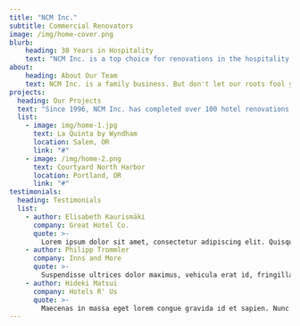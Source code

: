 ```yaml
---
title: "NCM Inc."
subtitle: Commercial Renovators
image: /img/home-cover.png
blurb:
    heading: 30 Years in Hospitality
    text: "NCM Inc. is a top choice for renovations in the hospitality industry. Why? 30 years of experience speaks for itself. From pools to patios and barrooms to bathrooms, we've done it all."
about:
    heading: About Our Team
    text: NCM Inc. is a family business. But don't let our roots fool you, we have over 100 commercial projects under our belt, licensing in 6 states, and team members with 30+ years of hopitality experience. Don't be surprised if you feel like part of the family!
projects:
  heading: Our Projects
  text: "Since 1996, NCM Inc. has completed over 100 hotel renovations across the country. We have state licensing in Florida, California, Washington, South Carolina, Oregon, Arizona, and Colorado. Though we are always expanding, our fair treatment of clients keeps them coming back year after year."
  list:
    - image: img/home-1.jpg
      text: La Quinta by Wyndham
      location: Salem, OR
      link: "#"
    - image: /img/home-2.png
      text: Courtyard North Harbor
      location: Portland, OR
      link: "#"
testimonials:
  heading: Testimonials
  list:
    - author: Elisabeth Kaurismäki
      company: Great Hotel Co.
      quote: >-
        Lorem ipsum dolor sit amet, consectetur adipiscing elit. Quisque et aliquam urna. Nullam sit amet felis a nunc ultricies vestibulum tincidunt mattis sem. Vestibulum sed ultricies leo.
    - author: Philipp Trommler
      company: Inns and More
      quote: >-
        Suspendisse ultrices dolor maximus, vehicula erat id, fringilla neque. Etiam mattis volutpat fringilla. Mauris ullamcorper id turpis et vestibulum.
    - author: Hideki Matsui
      company: Hotels R' Us
      quote: >-
        Maecenas in massa eget lorem congue gravida id et sapien. Nunc imperdiet risus id euismod cursus. Maecenas id tortor quis odio euismod gravida id et eros. Curabitur semper id magna at condimentum.
---
```


